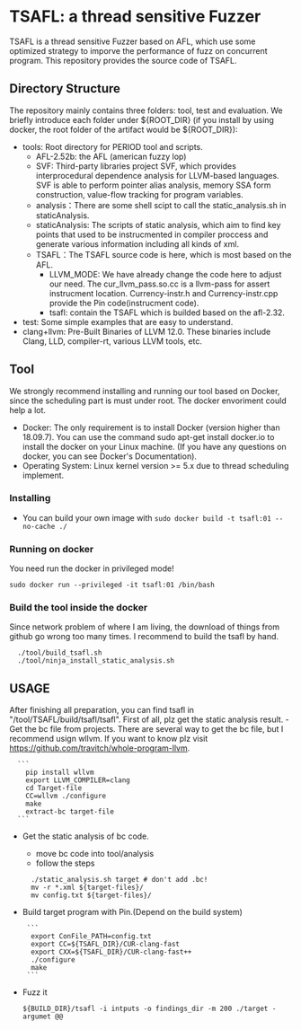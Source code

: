 # TSAFL: a thread sensitive Fuzzer
TSAFL is a thread sensitive Fuzzer based on AFL, which use some optimized strategy to imporve the performance of fuzz on concurrent program.
This repository provides the source code of TSAFL.

## Directory Structure
The repository mainly contains three folders: tool, test and evaluation. We briefly introduce each folder under ${ROOT_DIR} (if you install by using docker, the root folder of the artifact would be ${ROOT_DIR}):
- tools: Root directory for PERIOD tool and scripts.
  - AFL-2.52b: the AFL (american fuzzy lop)
  - SVF: Third-party libraries project SVF, which provides interprocedural dependence analysis for LLVM-based languages. SVF is able to perform pointer alias analysis, memory SSA form construction, value-flow tracking for program variables.
  - analysis：There are some shell scipt to call the static_analysis.sh in staticAnalysis.
  - staticAnalysis: The scripts of static analysis, which aim to find key points that used to be instrucmented in compiler proccess and generate various information including all kinds of xml.
  - TSAFL：The TSAFL source code is here, which is most based on the AFL.
    - LLVM_MODE: We have already change the code here to adjust our need. The cur_llvm_pass.so.cc is a llvm-pass for assert instrucment location. Currency-instr.h and Currency-instr.cpp provide the Pin code(instrucment code).
    - tsafl: contain the TSAFL which is builded based on the afl-2.32.
- test: Some simple examples that are easy to understand.
- clang+llvm: Pre-Built Binaries of LLVM 12.0. These binaries include Clang, LLD, compiler-rt, various LLVM tools, etc.

## Tool
We strongly recommend installing and running our tool based on Docker, since the scheduling part is must under root. The docker envoriment could help a lot.
  - Docker: The only requirement is to install Docker (version higher than 18.09.7). You can use the command sudo apt-get install docker.io to install the docker on your Linux machine. (If you have any questions on docker, you can see Docker's Documentation).
  - Operating System: Linux kernel version >= 5.x due to thread scheduling implement.
### Installing 
  - You can build your own image with  `sudo docker build -t tsafl:01 --no-cache ./`
### Running on docker
  You need run the docker in privileged mode!
  
  `sudo docker run --privileged -it tsafl:01 /bin/bash`

### Build the tool inside the docker
  Since network problem of where I am living, the download of things from github go wrong too many times. I recommend to build the tsafl by hand.
  ```
    ./tool/build_tsafl.sh
    ./tool/ninja_install_static_analysis.sh
  ```
 ## USAGE
  After finishing all preparation, you can find tsafl in "/tool/TSAFL/build/tsafl/tsafl".
  First of all, plz get the static analysis result.
    - Get the bc file from projects. There are several way to get the bc file, but I recommend usign wllvm. If you want to know plz visit https://github.com/travitch/whole-program-llvm. 
    
      ```
        pip install wllvm
        export LLVM_COMPILER=clang
        cd Target-file
        CC=wllvm ./configure
        make
        extract-bc target-file
      ```
      
 - Get the static analysis of bc code.
   - move bc code into tool/analysis
   - follow the steps

    ```
      ./static_analysis.sh target # don't add .bc!
      mv -r *.xml ${target-files}/
      mv config.txt ${target-files}/
    ```

- Build target program with Pin.(Depend on the build system)
     
       ```
        export ConFile_PATH=config.txt
        export CC=${TSAFL_DIR}/CUR-clang-fast
        export CXX=${TSAFL_DIR}/CUR-clang-fast++
        ./configure
        make
       ```
       
- Fuzz it 
    
  `${BUILD_DIR}/tsafl -i intputs -o findings_dir -m 200 ./target -argumet @@`
